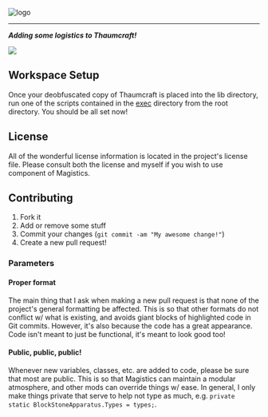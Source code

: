 ![logo](http://i1064.photobucket.com/albums/u370/MegaT145/Magistics/magistics_banner.png)
***

**_Adding some logistics to Thaumcraft!_**

<a href="https://codeship.com/projects/52617" target="_blank"><img src="https://codeship.com/projects/49546e30-64a5-0132-1a9a-1a1c11ba4c94/status?branch=master"/></a>

## Workspace Setup
Once your deobfuscated copy of Thaumcraft is placed into the lib directory, run one of the scripts contained in the [exec](https://github.com/T145/magistics/tree/master/exec) directory from the root directory. You should be all set now!

## License
All of the wonderful license information is located in the project's license file. Please consult both the license and myself if you wish to use component of Magistics.

## Contributing
1. Fork it
2. Add or remove some stuff
3. Commit your changes (`git commit -am "My awesome change!"`)
4. Create a new pull request!

### Parameters

#### Proper format
The main thing that I ask when making a new pull request is that none of the project's general formatting be affected. This is so that other formats do not conflict w/ what is existing, and avoids giant blocks of highlighted code in Git commits. However, it's also because the code has a great appearance. Code isn't meant to just be functional, it's meant to look good too!

#### Public, public, public!
Whenever new variables, classes, etc. are added to code, please be sure that most are public. This is so that Magistics can maintain a modular atmosphere, and other mods can override things w/ ease. In general, I only make things private that serve to help not type as much, e.g. `private static BlockStoneApparatus.Types = types;`.
